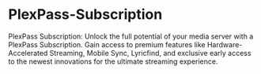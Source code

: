 # PlexPass-Subscription
PlexPass Subscription: Unlock the full potential of your media server with a PlexPass Subscription. Gain access to premium features like Hardware-Accelerated Streaming, Mobile Sync, Lyricfind, and exclusive early access to the newest innovations for the ultimate streaming experience.
